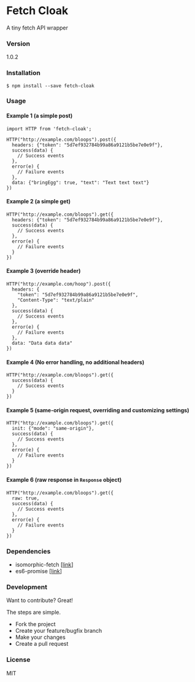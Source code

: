 # Fetch Cloak

A tiny fetch API wrapper

### Version
1.0.2

### Installation

```
$ npm install --save fetch-cloak
```

### Usage

#### Example 1 (a simple post)

```
import HTTP from 'fetch-cloak';

HTTP("http://example.com/bloops").post({
  headers: {"token": "5d7ef932784b99a86a9121b5be7e0e9f"},
  success(data) {
    // Success events
  },
  error(e) {
    // Failure events
  },
  data: {"bringEgg": true, "text": "Text text text"}
})
```

#### Example 2 (a simple get)

```
HTTP("http://example.com/bloops").get({
  headers: {"token": "5d7ef932784b99a86a9121b5be7e0e9f"},
  success(data) {
    // Success events
  },
  error(e) {
    // Failure events
  }
})
```

#### Example 3 (override header)

```
HTTP("http://example.com/hoop").post({
  headers: {
    "token": "5d7ef932784b99a86a9121b5be7e0e9f",
    "Content-Type": "text/plain"
  },
  success(data) {
    // Success events
  },
  error(e) {
    // Failure events
  },
  data: "Data data data"
})
```

#### Example 4 (No error handling, no additional headers)

```
HTTP("http://example.com/bloops").get({
  success(data) {
    // Success events
  }
})
```

#### Example 5 (same-origin request, overriding and customizing settings)

```
HTTP("http://example.com/bloops").get({
  init: {"mode": "same-origin"},
  success(data) {
    // Success events
  },
  error(e) {
    // Failure events
  }
})
```

#### Example 6 (raw response in `Response` object)

```
HTTP("http://example.com/bloops").get({
  raw: true,
  success(data) {
    // Success events
  },
  error(e) {
    // Failure events
  }
})
```

### Dependencies

* isomorphic-fetch [[link](https://github.com/matthew-andrews/isomorphic-fetch)]
* es6-promise [[link](https://github.com/stefanpenner/es6-promise)]

### Development

Want to contribute? Great!

The steps are simple.

* Fork the project
* Create your feature/bugfix branch
* Make your changes
* Create a pull request

### License
MIT
